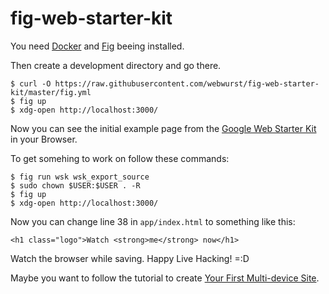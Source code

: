 fig-web-starter-kit
===================

You need [Docker](http://docs.docker.com/installation/) and [Fig](http://www.fig.sh/install.html) beeing installed.

Then create a development directory and go there.

    $ curl -O https://raw.githubusercontent.com/webwurst/fig-web-starter-kit/master/fig.yml
    $ fig up
    $ xdg-open http://localhost:3000/
    
Now you can see the initial example page from the [Google Web Starter Kit](https://developers.google.com/web/starter-kit/) in your Browser.

To get somehing to work on follow these commands:

    $ fig run wsk wsk_export_source
    $ sudo chown $USER:$USER . -R
    $ fig up
    $ xdg-open http://localhost:3000/

Now you can change line 38 in `app/index.html` to something like this:

    <h1 class="logo">Watch <strong>me</strong> now</h1>
    
Watch the browser while saving. Happy Live Hacking! =:D

Maybe you want to follow the tutorial to create [Your First Multi-device Site](https://developers.google.com/web/fundamentals/getting-started/your-first-multi-screen-site/).
